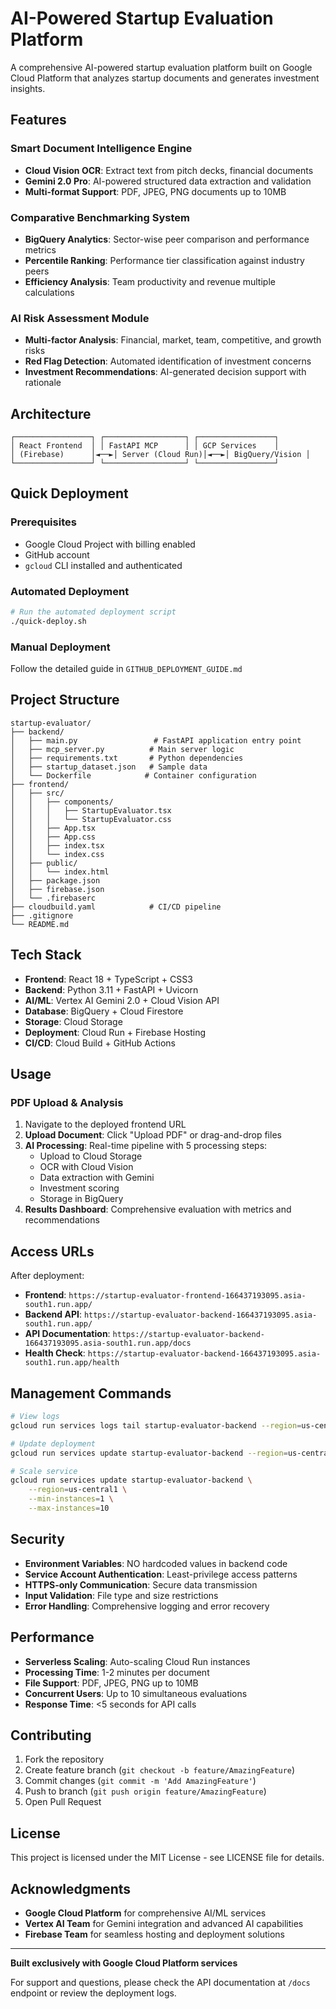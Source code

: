 # AI-Powered Startup Evaluation Platform

A comprehensive AI-powered startup evaluation platform built on Google Cloud Platform that analyzes startup documents and generates investment insights.

## Features

### Smart Document Intelligence Engine
- **Cloud Vision OCR**: Extract text from pitch decks, financial documents
- **Gemini 2.0 Pro**: AI-powered structured data extraction and validation
- **Multi-format Support**: PDF, JPEG, PNG documents up to 10MB

### Comparative Benchmarking System  
- **BigQuery Analytics**: Sector-wise peer comparison and performance metrics
- **Percentile Ranking**: Performance tier classification against industry peers
- **Efficiency Analysis**: Team productivity and revenue multiple calculations

### AI Risk Assessment Module
- **Multi-factor Analysis**: Financial, market, team, competitive, and growth risks
- **Red Flag Detection**: Automated identification of investment concerns
- **Investment Recommendations**: AI-generated decision support with rationale

## Architecture

```
┌─────────────────┐ ┌──────────────────┐ ┌─────────────────┐
│ React Frontend  │ │ FastAPI MCP      │ │ GCP Services    │
│ (Firebase)      │◄──►│ Server (Cloud Run)│◄──►│ BigQuery/Vision │
└─────────────────┘ └──────────────────┘ └─────────────────┘
```

## Quick Deployment

### Prerequisites
- Google Cloud Project with billing enabled
- GitHub account
- `gcloud` CLI installed and authenticated

### Automated Deployment
```bash
# Run the automated deployment script
./quick-deploy.sh
```

### Manual Deployment
Follow the detailed guide in `GITHUB_DEPLOYMENT_GUIDE.md`

## Project Structure

```
startup-evaluator/
├── backend/
│   ├── main.py                 # FastAPI application entry point
│   ├── mcp_server.py          # Main server logic
│   ├── requirements.txt       # Python dependencies
│   ├── startup_dataset.json   # Sample data
│   └── Dockerfile            # Container configuration
├── frontend/
│   ├── src/
│   │   ├── components/
│   │   │   ├── StartupEvaluator.tsx
│   │   │   └── StartupEvaluator.css
│   │   ├── App.tsx
│   │   ├── App.css
│   │   ├── index.tsx
│   │   └── index.css
│   ├── public/
│   │   └── index.html
│   ├── package.json
│   ├── firebase.json
│   └── .firebaserc
├── cloudbuild.yaml            # CI/CD pipeline
├── .gitignore
└── README.md
```

## Tech Stack

- **Frontend**: React 18 + TypeScript + CSS3
- **Backend**: Python 3.11 + FastAPI + Uvicorn
- **AI/ML**: Vertex AI Gemini 2.0 + Cloud Vision API
- **Database**: BigQuery + Cloud Firestore
- **Storage**: Cloud Storage
- **Deployment**: Cloud Run + Firebase Hosting
- **CI/CD**: Cloud Build + GitHub Actions

## Usage

### PDF Upload & Analysis
1. Navigate to the deployed frontend URL
2. **Upload Document**: Click "Upload PDF" or drag-and-drop files
3. **AI Processing**: Real-time pipeline with 5 processing steps:
   - Upload to Cloud Storage
   - OCR with Cloud Vision
   - Data extraction with Gemini
   - Investment scoring
   - Storage in BigQuery
4. **Results Dashboard**: Comprehensive evaluation with metrics and recommendations


## Access URLs

After deployment:
- **Frontend**: `https://startup-evaluator-frontend-166437193095.asia-south1.run.app/`
- **Backend API**: `https://startup-evaluator-backend-166437193095.asia-south1.run.app/`
- **API Documentation**: `https://startup-evaluator-backend-166437193095.asia-south1.run.app/docs`
- **Health Check**: `https://startup-evaluator-backend-166437193095.asia-south1.run.app/health`

## Management Commands

```bash
# View logs
gcloud run services logs tail startup-evaluator-backend --region=us-central1

# Update deployment
gcloud run services update startup-evaluator-backend --region=us-central1

# Scale service
gcloud run services update startup-evaluator-backend \
    --region=us-central1 \
    --min-instances=1 \
    --max-instances=10
```

## Security

- **Environment Variables**: NO hardcoded values in backend code
- **Service Account Authentication**: Least-privilege access patterns
- **HTTPS-only Communication**: Secure data transmission
- **Input Validation**: File type and size restrictions
- **Error Handling**: Comprehensive logging and error recovery

## Performance

- **Serverless Scaling**: Auto-scaling Cloud Run instances
- **Processing Time**: 1-2 minutes per document
- **File Support**: PDF, JPEG, PNG up to 10MB
- **Concurrent Users**: Up to 10 simultaneous evaluations
- **Response Time**: <5 seconds for API calls

## Contributing

1. Fork the repository
2. Create feature branch (`git checkout -b feature/AmazingFeature`)
3. Commit changes (`git commit -m 'Add AmazingFeature'`)
4. Push to branch (`git push origin feature/AmazingFeature`)
5. Open Pull Request

## License

This project is licensed under the MIT License - see LICENSE file for details.

## Acknowledgments

- **Google Cloud Platform** for comprehensive AI/ML services
- **Vertex AI Team** for Gemini integration and advanced AI capabilities
- **Firebase Team** for seamless hosting and deployment solutions

---

**Built exclusively with Google Cloud Platform services**

For support and questions, please check the API documentation at `/docs` endpoint or review the deployment logs.
